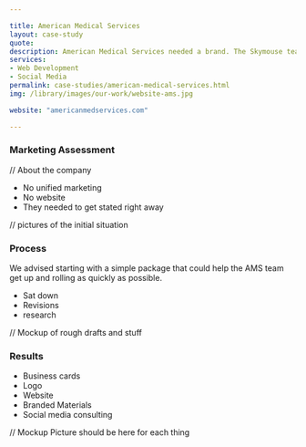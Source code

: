 ```yaml
---

title: American Medical Services
layout: case-study
quote: 
description: American Medical Services needed a brand. The Skymouse team stepped up and helped them develop a new logo, social accounts, and website. So the AMS team could keep helping their clients keep their medical centers operating smoothly. 
services: 
- Web Development
- Social Media
permalink: case-studies/american-medical-services.html
img: /library/images/our-work/website-ams.jpg

website: "americanmedservices.com"

---
```


### Marketing Assessment
// About the company

- No unified marketing
- No website
- They needed to get stated right away

// pictures of the initial situation

### Process
We advised starting with a simple package that could help the AMS team get up and rolling as quickly as possible.

- Sat down
- Revisions
- research

// Mockup of rough drafts and stuff

### Results

- Business cards
- Logo
- Website
- Branded Materials
- Social media consulting

// Mockup Picture should be here for each thing